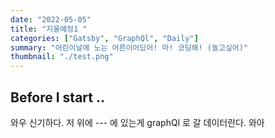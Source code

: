 ```yaml
---
date: "2022-05-05"
title: "지울예정1 "
categories: ["Gatsby", "GraphQl", "Daily"]
summary: "어린이날에 노는 어른이어딨어! 마! 코딩해! (놀고싶어)"
thumbnail: "./test.png"
---
```


## Before I start ..

와우 신기하다. 저 위에 --- 에 있는게 graphQl 로 갈 데이터란다. 와아
